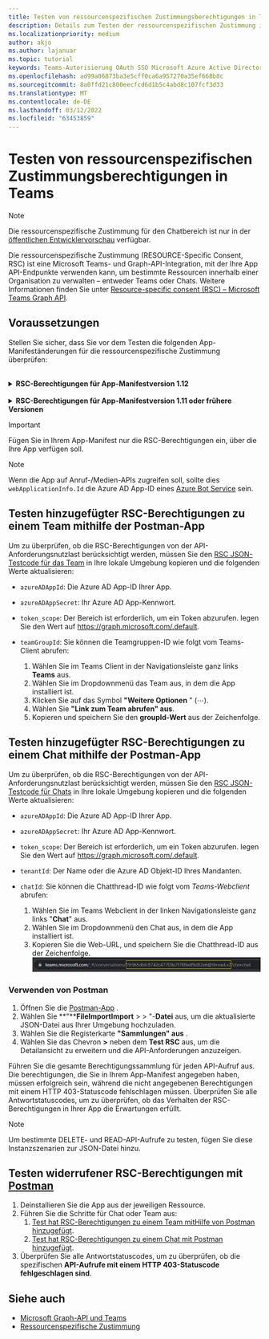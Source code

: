 ```yaml
---
title: Testen von ressourcenspezifischen Zustimmungsberechtigungen in Teams
description: Details zum Testen der ressourcenspezifischen Zustimmung in Teams Verwendung von Postman mit Codebeispielen
ms.localizationpriority: medium
author: akjo
ms.author: lajanuar
ms.topic: tutorial
keywords: Teams-Autorisierung OAuth SSO Microsoft Azure Active Directory (Azure AD) rsc Postman Graph
ms.openlocfilehash: ad99a06873ba3e5cff0ca6a957270a35ef668b8c
ms.sourcegitcommit: 8a0ffd21c800eecfcd6d1b5c4abd8c107fcf3d33
ms.translationtype: MT
ms.contentlocale: de-DE
ms.lasthandoff: 03/12/2022
ms.locfileid: "63453859"
---
```

# <a name="test-resource-specific-consent-permissions-in-teams"></a>Testen von ressourcenspezifischen Zustimmungsberechtigungen in Teams

> [!NOTE]
> Die ressourcenspezifische Zustimmung für den Chatbereich ist nur in der [öffentlichen Entwicklervorschau](../../resources/dev-preview/developer-preview-intro.md) verfügbar.

Die ressourcenspezifische Zustimmung (RESOURCE-Specific Consent, RSC) ist eine Microsoft Teams- und Graph-API-Integration, mit der Ihre App API-Endpunkte verwenden kann, um bestimmte Ressourcen innerhalb einer Organisation zu verwalten – entweder Teams oder Chats. Weitere Informationen finden Sie unter [Resource-specific consent (RSC) – Microsoft Teams Graph API](resource-specific-consent.md).

## <a name="prerequisites"></a>Voraussetzungen

Stellen Sie sicher, dass Sie vor dem Testen die folgenden App-Manifeständerungen für die ressourcenspezifische Zustimmung überprüfen:

<br>

<details>

<summary><b>RSC-Berechtigungen für App-Manifestversion 1.12</b></summary>

Fügen Sie ihrem [App-Manifest einen webApplicationInfo-Schlüssel](../../resources/schema/manifest-schema.md#webapplicationinfo) mit den folgenden Werten hinzu:

|Name| Typ | Beschreibung|
|---|---|---|
|`id` |Zeichenfolge |Ihre Azure AD App-ID. Weitere Informationen finden Sie unter [Registrieren Ihrer App im Azure AD Portal](resource-specific-consent.md#register-your-app-with-microsoft-identity-platform-using-the-azure-ad-portal).|
|`resource`|Zeichenfolge| Dieses Feld hat keinen Vorgang in RSC, muss jedoch hinzugefügt werden und einen Wert aufweisen, um eine Fehlerantwort zu vermeiden. Jede Zeichenfolge wird ausgeführt.|

Geben Sie die von der App benötigten Berechtigungen an.

|Name| Typ | Beschreibung|
|---|---|---|
|`authorization`|Object|Liste der Berechtigungen, welche die App benötigt, um zu funktionieren. Weitere Informationen finden Sie unter [Autorisierung](../../resources/schema/manifest-schema.md#authorization).|

Beispiel für RSC in einem Team

```json
"webApplicationInfo": {
    "id": "XXxxXXXXX-XxXX-xXXX-XXxx-XXXXXXXxxxXX",
    "resource": "https://RscBasedStoreApp"
    },
"authorization": {
    "permissions": {
        "resourceSpecific": [
            {
                "name": "TeamSettings.Read.Group",
                "type": "Application"
            },
            {
                "name": "TeamSettings.ReadWrite.Group",
                "type": "Application"
            },
            {
                "name": "ChannelSettings.Read.Group",
                "type": "Application"
            },
            {
                "name": "ChannelSettings.ReadWrite.Group",
                "type": "Application"
            },
            {
                "name": "Channel.Create.Group",
                "type": "Application"
            },
            {
                "name": "Channel.Delete.Group",
                "type": "Application"
            },
            {
                "name": "ChannelMessage.Read.Group",
                "type": "Application"
            },
            {
                "name": "TeamsAppInstallation.Read.Group",
                "type": "Application"
            },
            {
                "name": "TeamsTab.Read.Group",
                "type": "Application"
            },
            {
                "name": "TeamsTab.Create.Group",
                "type": "Application"
            },
            {
                "name": "TeamsTab.ReadWrite.Group",
                "type": "Application"
            },
            {
                "name": "TeamsTab.Delete.Group",
                "type": "Application"
            },
            {
                "name": "TeamMember.Read.Group",
                "type": "Application"
            },
            {
                "name": "TeamsActivity.Send.Group",
                "type": "Application"
            }
        ]    
    }
}
```

Beispiel für RSC in einem Chat

```json
"webApplicationInfo": {
    "id": "XXxxXXXXX-XxXX-xXXX-XXxx-XXXXXXXxxxXX",
    "resource": "https://RscBasedStoreApp"
    },
"authorization": {
    "permissions": {
        "resourceSpecific": [
            {
                "name": "ChatSettings.Read.Chat",
                "type": "Application"
            },
            {
                "name": "ChatSettings.ReadWrite.Chat",
                "type": "Application"
            },
            {
                "name": "ChatMessage.Read.Chat",
                "type": "Application"
            },
            {
                "name": "ChatMember.Read.Chat",
                "type": "Application"
            },
            {
                "name": "Chat.Manage.Chat",
                "type": "Application"
            },
            {
                "name": "TeamsTab.Read.Chat",
                "type": "Application"
            },
            {
                "name": "TeamsTab.Create.Chat",
                "type": "Application"
            },
            {
                "name": "TeamsTab.Delete.Chat",
                "type": "Application"
            },
            {
                "name": "TeamsTab.ReadWrite.Chat",
                "type": "Application"
            },
            {
                "name": "TeamsAppInstallation.Read.Chat",
                "type": "Application"
            },
            {
                "name": "OnlineMeeting.ReadBasic.Chat",
                "type": "Application"
            },
            {
                "name": "Calls.AccessMedia.Chat",
                "type": "Application"
            },
            {
                "name": "Calls.JoinGroupCalls.Chat",
                "type": "Application"
            },
            {
                "name": "TeamsActivity.Send.Chat",
                "type": "Application"
            }
        ]    
    }
}
```

> [!NOTE]
> Wenn die App die Installation sowohl im Team- als auch im Chatbereich unterstützen soll, können sowohl Team- als auch Chatberechtigungen im selben Manifest unter `authorization`angegeben werden.

</details>

<br>

<details>

<summary><b>RSC-Berechtigungen für App-Manifestversion 1.11 oder frühere Versionen</b></summary>

Fügen Sie ihrem [App-Manifest einen webApplicationInfo-Schlüssel](../../resources/schema/manifest-schema.md#webapplicationinfo) mit den folgenden Werten hinzu:

|Name| Typ | Beschreibung|
|---|---|---|
|`id` |Zeichenfolge |Ihre Azure AD App-ID. Weitere Informationen finden Sie unter [Registrieren Ihrer App im Azure AD Portal](resource-specific-consent.md#register-your-app-with-microsoft-identity-platform-using-the-azure-ad-portal).|
|`resource`|Zeichenfolge| Dieses Feld hat keinen Vorgang in RSC, muss jedoch hinzugefügt werden und einen Wert aufweisen, um eine Fehlerantwort zu vermeiden. Jede Zeichenfolge wird ausgeführt.|
|`applicationPermissions`|Array aus Zeichenfolgen|RSC-Berechtigungen für Ihre App. Weitere Informationen finden Sie unter [ressourcenspezifische Berechtigungen](resource-specific-consent.md#resource-specific-permissions).|

Beispiel für RSC in einem Team

```json
"webApplicationInfo": {
    "id": "XXxxXXXXX-XxXX-xXXX-XXxx-XXXXXXXxxxXX",
    "resource": "https://RscBasedStoreApp",
    "applicationPermissions": [
        "TeamSettings.Read.Group",
        "TeamSettings.ReadWrite.Group",
        "ChannelSettings.Read.Group",
        "ChannelSettings.ReadWrite.Group",
        "Channel.Create.Group",
        "Channel.Delete.Group",
        "ChannelMessage.Read.Group",
        "TeamsAppInstallation.Read.Group",
        "TeamsTab.Read.Group",
        "TeamsTab.Create.Group",
        "TeamsTab.ReadWrite.Group",
        "TeamsTab.Delete.Group",
        "TeamMember.Read.Group",
        "TeamsActivity.Send.Group"
    ]
  }
```

Beispiel für RSC in einem Chat

```json
"webApplicationInfo": {
    "id": "XXxxXXXXX-XxXX-xXXX-XXxx-XXXXXXXxxxXX",
    "resource": "https://RscBasedStoreApp",
    "applicationPermissions": [
        "ChatSettings.Read.Chat",
        "ChatSettings.ReadWrite.Chat",
        "ChatMessage.Read.Chat",
        "ChatMember.Read.Chat",
        "Chat.Manage.Chat",
        "TeamsTab.Read.Chat",
        "TeamsTab.Create.Chat",
        "TeamsTab.Delete.Chat",
        "TeamsTab.ReadWrite.Chat",
        "TeamsAppInstallation.Read.Chat",
        "OnlineMeeting.ReadBasic.Chat",
        "Calls.AccessMedia.Chat",
        "Calls.JoinGroupCalls.Chat",
        "TeamsActivity.Send.Chat"
    ]
  }
```

<br>

> [!NOTE]
> Wenn die App die Installation sowohl im Team- als auch im Chatbereich unterstützen soll, können sowohl Team- als auch Chatberechtigungen im selben Manifest unter `applicationPermissions`angegeben werden.

</details>

> [!IMPORTANT]
> Fügen Sie in Ihrem App-Manifest nur die RSC-Berechtigungen ein, über die Ihre App verfügen soll.

> [!NOTE]
> Wenn die App auf Anruf-/Medien-APIs zugreifen soll, sollte dies `webApplicationInfo.Id` die Azure AD App-ID eines [Azure Bot Service](/graph/cloud-communications-get-started#register-a-bot) sein.

## <a name="test-added-rsc-permissions-to-a-team-using-the-postman-app"></a>Testen hinzugefügter RSC-Berechtigungen zu einem Team mithilfe der Postman-App

Um zu überprüfen, ob die RSC-Berechtigungen von der API-Anforderungsnutzlast berücksichtigt werden, müssen Sie den [RSC JSON-Testcode für das Team](test-team-rsc-json-file.md) in Ihre lokale Umgebung kopieren und die folgenden Werte aktualisieren:

* `azureADAppId`: Die Azure AD App-ID Ihrer App.
* `azureADAppSecret`: Ihr Azure AD App-Kennwort.
* `token_scope`: Der Bereich ist erforderlich, um ein Token abzurufen. legen Sie den Wert auf https://graph.microsoft.com/.default.
* `teamGroupId`: Sie können die Teamgruppen-ID wie folgt vom Teams-Client abrufen:

    1. Wählen Sie im Teams Client in der Navigationsleiste ganz links **Teams** aus.
    2. Wählen Sie im Dropdownmenü das Team aus, in dem die App installiert ist.
    3. Klicken Sie auf das Symbol **"Weitere Optionen** " (&#8943;).
    4. Wählen Sie **"Link zum Team abrufen" aus**.
    5. Kopieren und speichern Sie den **groupId-Wert** aus der Zeichenfolge.

## <a name="test-added-rsc-permissions-to-a-chat-using-the-postman-app"></a>Testen hinzugefügter RSC-Berechtigungen zu einem Chat mithilfe der Postman-App

Um zu überprüfen, ob die RSC-Berechtigungen von der API-Anforderungsnutzlast berücksichtigt werden, müssen Sie den [RSC JSON-Testcode für Chats](test-chat-rsc-json-file.md) in Ihre lokale Umgebung kopieren und die folgenden Werte aktualisieren:

* `azureADAppId`: Die Azure AD App-ID Ihrer App.
* `azureADAppSecret`: Ihr Azure AD App-Kennwort.
* `token_scope`: Der Bereich ist erforderlich, um ein Token abzurufen. legen Sie den Wert auf https://graph.microsoft.com/.default.
* `tenantId`: Der Name oder die Azure AD Objekt-ID Ihres Mandanten.
* `chatId`: Sie können die Chatthread-ID wie folgt vom *Teams-Webclient* abrufen:

    1. Wählen Sie im Teams Webclient in der linken Navigationsleiste ganz links "**Chat**" aus.
    2. Wählen Sie im Dropdownmenü den Chat aus, in dem die App installiert ist.
    3. Kopieren Sie die Web-URL, und speichern Sie die Chatthread-ID aus der Zeichenfolge.
![Chatthread-ID von Web-URL.](../../assets/images/chat-thread-id.png)

### <a name="use-postman"></a>Verwenden von Postman

1. Öffnen Sie die [Postman-App](https://www.postman.com) .
2. Wählen Sie **"****FileImportImport** >  > "-**Datei** aus, um die aktualisierte JSON-Datei aus Ihrer Umgebung hochzuladen.  
3. Wählen Sie die Registerkarte **"Sammlungen" aus** .
4. Wählen Sie das Chevron **>** neben dem **Test RSC** aus, um die Detailansicht zu erweitern und die API-Anforderungen anzuzeigen.

Führen Sie die gesamte Berechtigungssammlung für jeden API-Aufruf aus. Die berechtigungen, die Sie in Ihrem App-Manifest angegeben haben, müssen erfolgreich sein, während die nicht angegebenen Berechtigungen mit einem HTTP 403-Statuscode fehlschlagen müssen. Überprüfen Sie alle Antwortstatuscodes, um zu überprüfen, ob das Verhalten der RSC-Berechtigungen in Ihrer App die Erwartungen erfüllt.

> [!NOTE]
> Um bestimmte DELETE- und READ-API-Aufrufe zu testen, fügen Sie diese Instanzszenarien zur JSON-Datei hinzu.

## <a name="test-revoked-rsc-permissions-using-postman"></a>Testen widerrufener RSC-Berechtigungen mit [Postman](https://www.postman.com/)

1. Deinstallieren Sie die App aus der jeweiligen Ressource.
2. Führen Sie die Schritte für Chat oder Team aus:
    1. [Test hat RSC-Berechtigungen zu einem Team mitHilfe von Postman hinzugefügt](#test-added-rsc-permissions-to-a-team-using-the-postman-app).
    2. [Test hat RSC-Berechtigungen zu einem Chat mit Postman hinzugefügt](#test-added-rsc-permissions-to-a-chat-using-the-postman-app).
3. Überprüfen Sie alle Antwortstatuscodes, um zu überprüfen, ob die spezifischen **API-Aufrufe mit einem HTTP 403-Statuscode fehlgeschlagen sind**.

## <a name="see-also"></a>Siehe auch

* [Microsoft Graph-API und Teams](/graph/api/resources/teams-api-overview?view=graph-rest-1.0&preserve-view=true)
* [Ressourcenspezifische Zustimmung](~/graph-api/rsc/resource-specific-consent.md)
